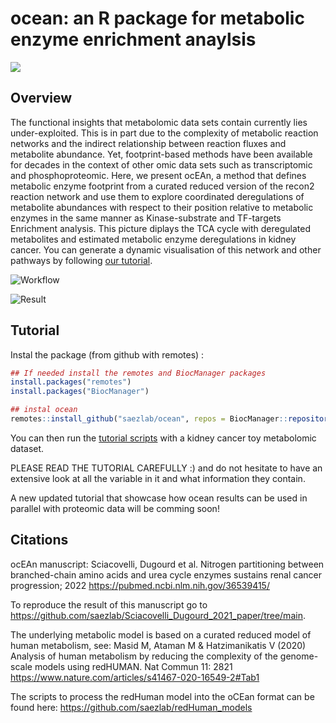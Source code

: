 # ocean: an R package for metabolic enzyme enrichment anaylsis

![](https://github.com/saezlab/ocean/blob/master/man/figures/full_logo.png?raw=true)

## Overview

The functional insights that metabolomic data sets contain currently lies
under-exploited. This is in part due to the complexity of metabolic reaction
networks and the indirect relationship between reaction fluxes and metabolite
abundance. Yet, footprint-based methods have been available for decades in the
context of other omic data sets such as transcriptomic and phosphoproteomic.
Here, we present ocEAn, a method that defines metabolic enzyme footprint from a
curated reduced version of the recon2 reaction network and use them to explore
coordinated deregulations of metabolite abundances with respect to their
position relative to metabolic enzymes in the same manner as Kinase-substrate
and TF-targets Enrichment analysis. This picture diplays the TCA cycle with
deregulated metabolites and estimated metabolic enzyme deregulations in kidney
cancer. You can generate a dynamic visualisation of this network and other
pathways by following
[our tutorial](https://saezlab.github.io/ocean/articles/ocean_intro.html).

![Workflow](https://github.com/saezlab/ocean/blob/master/man/figures/Summary.png?raw=true)

![Result](https://github.com/saezlab/ocean/blob/master/man/figures/TCA_shot.png?raw=true)

## Tutorial

Instal the package (from github with remotes) :

```r
## If needed install the remotes and BiocManager packages
install.packages("remotes")
install.packages("BiocManager")

## instal ocean
remotes::install_github("saezlab/ocean", repos = BiocManager::repositories())
```

You can then run the
[tutorial scripts](https://saezlab.github.io/ocean/articles/ocean_intro.html)
with a kidney cancer toy metabolomic dataset.

PLEASE READ THE TUTORIAL CAREFULLY :) and do not hesitate to have an extensive
look at all the variable in it and what information they contain.

A new updated tutorial that showcase how ocean results can be used in parallel
with proteomic data will be comming soon!

## Citations

ocEAn manuscript: Sciacovelli, Dugourd et al. Nitrogen partitioning between
branched-chain amino acids and urea cycle enzymes sustains renal cancer
progression; 2022 https://pubmed.ncbi.nlm.nih.gov/36539415/

To reproduce the result of this manuscript go to https://github.com/saezlab/Sciacovelli_Dugourd_2021_paper/tree/main.

The underlying metabolic model is based on a curated reduced model of human
metabolism, see: Masid M, Ataman M & Hatzimanikatis V (2020) Analysis of human
metabolism by reducing the complexity of the genome-scale models using
redHUMAN.
Nat Commun 11: 2821 https://www.nature.com/articles/s41467-020-16549-2#Tab1

The scripts to process the redHuman model into the oCEan format can be found
here: https://github.com/saezlab/redHuman_models
